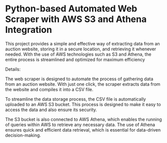 # Python-based Automated Web Scraper with AWS S3 and Athena Integration
This project provides a simple and effective way of extracting data from an auction website, storing it in a secure location, and retrieving it whenever needed. With the use of AWS technologies such as S3 and Athena, the entire process is streamlined and optimized for maximum efficiency

Details:

The web scraper is designed to automate the process of gathering data from an auction website. With just one click, the scraper extracts data from the website and compiles it into a CSV file.

To streamline the data storage process, the CSV file is automatically uploaded to an AWS S3 bucket. This process is designed to make it easy to access the data and also ensure its security.

The S3 bucket is also connected to AWS Athena, which enables the running of queries within AWS to retrieve any necessary data. The use of Athena ensures quick and efficient data retrieval, which is essential for data-driven decision-making.
